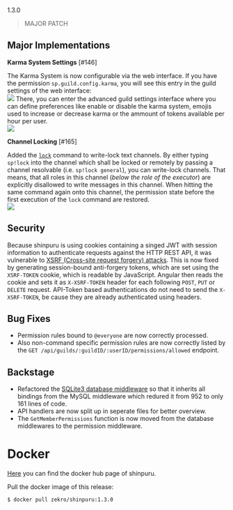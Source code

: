 1.3.0

> MAJOR PATCH

## Major Implementations

**Karma System Settings** [#146]

The Karma System is now configurable via the web interface. If you have the permission `sp.guild.config.karma`, you will see this entry in the guild settings of the web interface:  
![](https://i.imgur.com/HiaUhJO.png)
There, you can enter the advanced guild settings interface where you can define preferences like enable or disable the karma system, emojis used to increase or decrease karma or the ammount of tokens available per hour per user.  
![](https://i.imgur.com/CC7AgCV.png)

**Channel Locking** [#165]

Added the [`lock`](https://github.com/zekroTJA/shinpuru/wiki/Commands#lock) command to write-lock text channels. By either typing `sp!lock` into the channel which shall be locked or remotely by passing a channel resolvable (i.e. `sp!lock general`), you can write-lock channels. That means, that all roles in this channel (*below the role of the executor*) are explicitly disallowed to write messages in this channel. When hitting the same command again onto this channel, the permission state before the first execution of the `lock` command are restored.  
![](https://i.imgur.com/wLJMDmP.gif)

## Security

Because shinpuru is using cookies containing a singed JWT with session information to authenticate requests against the HTTP REST API, it was vulnerable to [XSRF (Cross-site request forgery) attacks](https://en.wikipedia.org/wiki/Cross-site_request_forgery). This is now fixed by generating session-bound anti-forgery tokens, which are set using the `XSRF-TOKEN` cookie, which is readable by JavaScript. Angular then reads the cookie and sets it as `X-XSRF-TOKEN` header for each following `POST`, `PUT` or `DELETE` request. API-Token based authentications do not need to send the `X-XSRF-TOKEN`, be cause they are already authenticated using headers.

## Bug Fixes

- Permission rules bound to `@everyone` are now correctly processed.
- Also non-command specific permission rules are now correctly listed by the `GET /api/guilds/:guildID/:userID/permissions/allowed` endpoint.

## Backstage

- Refactored the [SQLite3 database middleware](https://github.com/zekroTJA/shinpuru/blob/master/internal/core/middleware/sqlite.go) so that it inherits all bindings from the MySQL middleware which redured it from 952 to only 161 lines of code.
- API handlers are now split up in seperate files for better overview.
- The `GetMemberPermissions` function is now moved from the database middlewares to the permission middleware.

# Docker

[Here](https://hub.docker.com/r/zekro/shinpuru) you can find the docker hub page of shinpuru.

Pull the docker image of this release:
```
$ docker pull zekro/shinpuru:1.3.0
```